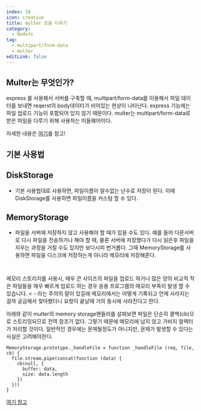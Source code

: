 ```yaml
---
index: 10
icon: creative
title: multer 모듈 다루기
category:
  - NodeJs
tag:
  - multipart/form-data
  - multer
editLink: false
---
```


## Multer는 무엇인가?

express 를 사용해서 서버를 구축할 때, multipart/form-data를 이용해서 파일 데이터를 보내면 reqerst의 body데이터가 비어있는 현상이 나타난다. express 기능에는 파일 업로드 기능이 포함되어 있지 않기 때문이다.
multer는 multipart/form-data로 받은 파일을 다루기 위해 사용하는 미들웨어이다.

자세한 내용은 [여기](https://github.com/expressjs/multer/blob/master/doc/README-ko.md)를 참고!

## 기본 사용법

## DiskStorage

- 기본 사용법대로 사용하면, 파일이름이 알수없는 난수로 저장이 된다. 이때 DiskStorage를 사용하면 파일이름을 커스텀 할 수 있다.

## MemoryStorage

- 파일을 서버에 저장하지 않고 사용해야 할 때가 있을 수도 있다. 예를 들어 다른서버로 다시 파일을 전송하거나 해야 할 때, 물론 서버에 저장했다가 다시 읽은후 파일을 지우는 과정을 거칠 수도 있지만 보다시피 번거롭다.
  그때 MemoryStorage를 사용하면 파일을 디스크에 저장하는게 아니라 메모리에 저장해준다.

```


```

메모리 스토리지를 사용시, 매우 큰 사이즈의 파일을 업로드 하거나 많은 양의 비교적 작은 파일들을 매우 빠르게 업로드 하는 경우 응용 프로그램의 메모리 부족이 발생 할 수 있습니다. < -
라는 주의의 말이 있길래 메모리에서는 어떻게 기록되고 언제 사라지는 걸까 궁금해서 찾아봤더니 요청이 끝날때 거의 동시에 사라진다고 한다.

아래와 같이 multer의 memory storage핸들러를 살펴보면 파일은 단순히 콜백(cb)으로 스트리밍되므로 전역 참조가 없다. 그렇기 때문에 메모리에 남지 않고 가비지 컬렉터가 처리할 것이다. 일반적인 경우에는 문제될정도가 아니지만, 문제가 발생할 수 있다는 사실은 고려해야한다.

```
MemoryStorage.prototype._handleFile = function _handleFile (req, file, cb) {
  file.stream.pipe(concat(function (data) {
    cb(null, {
      buffer: data,
      size: data.length
    })
  }))
}
```

[여기 참고](https://stackoverflow.com/questions/45805890/node-multer-memory-storage-how-to-release-memory)
